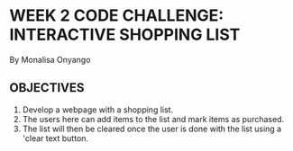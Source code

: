 # WEEK 2 CODE CHALLENGE: INTERACTIVE SHOPPING LIST
  By Monalisa Onyango



## OBJECTIVES
 1. Develop a webpage with a shopping list. 
 2. The users here can add items to the list and mark items as purchased. 
 3. The list will then be cleared once the user is done with the list using a 'clear text button.

